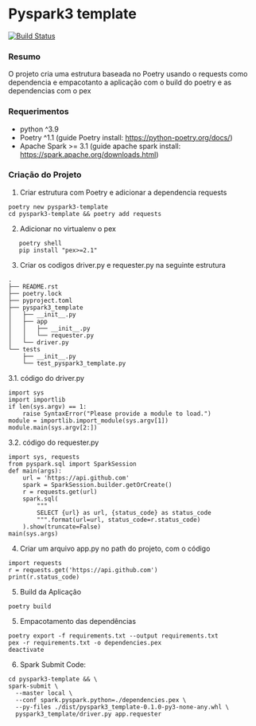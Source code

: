 # Pyspark3 template

[![Build Status](https://travis-ci.org/joemccann/dillinger.svg?branch=master)](https://travis-ci.org/joemccann/dillinger)

### Resumo
O projeto cria uma estrutura baseada no Poetry usando o requests como dependencia e empacotanto a aplicação com o build do poetry e as dependencias com o pex

### Requerimentos
 - python ^3.9
 - Poetry ^1.1 (guide Poetry install: https://python-poetry.org/docs/)
 - Apache Spark >= 3.1 (guide apache spark install: https://spark.apache.org/downloads.html)

### Criação do Projeto
 1. Criar estrutura com Poetry e adicionar a dependencia requests
```
poetry new pyspark3-template
cd pyspark3-template && poetry add requests
```
 2. Adicionar no virtualenv o pex
```
   poetry shell
   pip install "pex>=2.1"
```
 3. Criar os codigos driver.py e requester.py na seguinte estrutura
```
.
├── README.rst
├── poetry.lock
├── pyproject.toml
├── pyspark3_template
│   ├── __init__.py
│   ├── app
│   │   ├── __init__.py
│   │   └── requester.py
│   └── driver.py
└── tests
    ├── __init__.py
    └── test_pyspark3_template.py
```
   3.1. código do driver.py
```
import sys
import importlib
if len(sys.argv) == 1:
    raise SyntaxError("Please provide a module to load.")
module = importlib.import_module(sys.argv[1])
module.main(sys.argv[2:])
```
   3.2. código do requester.py
```
import sys, requests
from pyspark.sql import SparkSession
def main(args):
    url = 'https://api.github.com'
    spark = SparkSession.builder.getOrCreate()
    r = requests.get(url)
    spark.sql(
        """
        SELECT {url} as url, {status_code} as status_code
        """.format(url=url, status_code=r.status_code)
    ).show(truncate=False)
main(sys.args)
```
 4. Criar um arquivo app.py no path do projeto, com o código
```
import requests
r = requests.get('https://api.github.com')
print(r.status_code)
```
 5. Build da Aplicação
```
poetry build
```
 5. Empacotamento das dependências
```
poetry export -f requirements.txt --output requirements.txt
pex -r requirements.txt -o dependencies.pex
deactivate
```
 6. Spark Submit Code:
```
cd pyspark3-template && \
spark-submit \
  --master local \
  --conf spark.pyspark.python=./dependencies.pex \
  --py-files ./dist/pyspark3_template-0.1.0-py3-none-any.whl \
  pyspark3_template/driver.py app.requester
```
